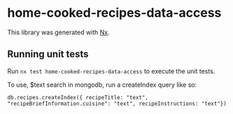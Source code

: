 # home-cooked-recipes-data-access

This library was generated with [Nx](https://nx.dev).

## Running unit tests

Run `nx test home-cooked-recipes-data-access` to execute the unit tests.

To use, $text search in mongodb, run a createIndex query like so: 

`db.recipes.createIndex({ recipeTitle: "text", "recipeBriefInformation.cuisine": "text", recipeInstructions: "text"})`
